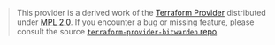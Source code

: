 > This provider is a derived work of the [Terraform Provider](https://github.com/maxlaverse/terraform-provider-bitwarden)
> distributed under [MPL 2.0](https://www.mozilla.org/en-US/MPL/2.0/). If you encounter a bug or missing feature,
> please consult the source [`terraform-provider-bitwarden` repo](https://github.com/maxlaverse/terraform-provider-bitwarden/issues).